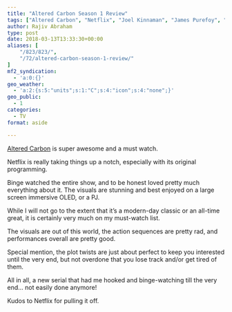 ```yaml
---
title: "Altered Carbon Season 1 Review"
tags: ["Altered Carbon", "Netflix", "Joel Kinnaman", "James Purefoy", "Martha Higareda", "Dichen Lachman"]
author: Rajiv Abraham
type: post
date: 2018-03-13T13:33:30+00:00
aliases: [
    "/823/823/",
    "/72/altered-carbon-season-1-review/"
]
mf2_syndication:
  - 'a:0:{}'
geo_weather:
  - 'a:2:{s:5:"units";s:1:"C";s:4:"icon";s:4:"none";}'
geo_public:
  - 1
categories:
  - TV
format: aside

---
```

<p style="text-align: left;">
  <a href="https://www.imdb.com/title/tt2261227/" target="_blank" rel="noopener">Altered Carbon</a> is super awesome and a must watch.
</p>

<p style="text-align: left;">
  Netflix is really taking things up a notch, especially with its original programming.
</p>

<p style="text-align: left;">
  Binge watched the entire show, and to be honest loved pretty much everything about it. The visuals are stunning and best enjoyed on a large screen immersive OLED, or a PJ.
</p>

<p style="text-align: left;">
  While I will not go to the extent that it&#8217;s a modern-day classic or an all-time great, it is certainly very much on my must-watch list.
</p>

<p style="text-align: left;">
  The visuals are out of this world, the action sequences are pretty rad, and performances overall are pretty good.
</p>

<p style="text-align: left;">
  Special mention, the plot twists are just about perfect to keep you interested until the very end, but not overdone that you lose track and/or get tired of them.
</p>

<p style="text-align: left;">
  All in all, a new serial that had me hooked and binge-watching till the very end… not easily done anymore!
</p>

<p style="text-align: left;">
  Kudos to Netflix for pulling it off.
</p>